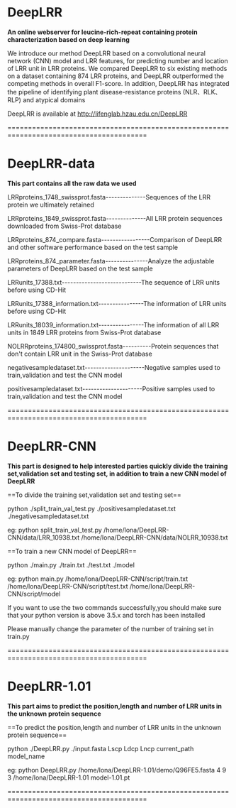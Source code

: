 # DeepLRR
**An online webserver for leucine-rich-repeat containing protein characterization based on deep learning**

We introduce our method DeepLRR based on a convolutional neural network (CNN) model and LRR features, for predicting number and location of LRR unit in LRR proteins. We compared DeepLRR to six existing methods on a dataset containing 874 LRR proteins, and DeepLRR outperformed the competing methods in overall F1-score. In addition, DeepLRR has integrated the pipeline of identifying plant disease-resistance proteins (NLR、RLK、RLP) and atypical domains

DeepLRR is available at http://lifenglab.hzau.edu.cn/DeepLRR

========================================================================================
# DeepLRR-data
**This part contains all the raw data we used**   

LRRproteins_1748_swissprot.fasta--------------Sequences of the LRR protein we ultimately retained

LRRproteins_1849_swissprot.fasta--------------All LRR protein sequences downloaded from Swiss-Prot database

LRRproteins_874_compare.fasta-----------------Comparison of DeepLRR and other software performance based on the test sample

LRRproteins_874_parameter.fasta---------------Analyze the adjustable parameters of DeepLRR based on the test sample

LRRunits_17388.txt----------------------------The sequence of LRR units before using CD-Hit

LRRunits_17388_information.txt----------------The information of LRR units before using CD-Hit

LRRunits_18039_information.txt----------------The information of all LRR units in 1849 LRR proteins from Swiss-Prot database

NOLRRproteins_174800_swissprot.fasta----------Protein sequences that don't contain LRR unit in the Swiss-Prot database

negativesampledataset.txt---------------------Negative samples used to train,validation and test the CNN model

positivesampledataset.txt---------------------Positive samples used to train,validation and test the CNN model

========================================================================================
# DeepLRR-CNN
**This part is designed to help interested parties quickly divide the training set,validation set and testing set, in addition to train a new CNN model of DeepLRR**

==To divide the training set,validation set and testing set==   

python ./split_train_val_test.py  ./positivesampledataset.txt  ./negativesampledataset.txt   

eg:  python split_train_val_test.py /home/lona/DeepLRR-CNN/data/LRR_10938.txt /home/lona/DeepLRR-CNN/data/NOLRR_10938.txt

==To train a new CNN model of DeepLRR==   

python ./main.py ./train.txt ./test.txt ./model   

eg:  python main.py /home/lona/DeepLRR-CNN/script/train.txt /home/lona/DeepLRR-CNN/script/test.txt /home/lona/DeepLRR-CNN/script/model

If you want to use the two commands successfully,you should make sure that your python version is above 3.5.x and torch has been installed   

Please manually change the parameter of the number of training set in train.py

========================================================================================
# DeepLRR-1.01
**This part aims to predict the position,length and number of LRR units in the unknown protein sequence**

==To predict the position,length and number of LRR units in the unknown protein sequence==   

python ./DeepLRR.py ./input.fasta Lscp Ldcp Lncp current_path model_name   

eg:   python DeepLRR.py /home/lona/DeepLRR-1.01/demo/Q96FE5.fasta 4 9 3 /home/lona/DeepLRR-1.01 model-1.01.pt

========================================================================================


